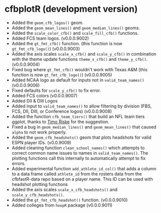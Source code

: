 # cfbplotR (development version)

* Added the `geom_cfb_logos()` geom.
* Added the `geom_mean_lines()` and `geom_median_lines()` geoms.
* Added the `scale_color_cfb()` and `scale_fill_cfb()` functions. 
* Added FCS team logos. (v0.0.0.9002)
* Added the `gt_fmt_cfb()` function. (this function is now `gt_fmt_cfb_logo()`) (v0.0.0.9003)
* Added the axis scales `scale_x_cfb()` and `scale_y_cfb()` in combination with the theme update functions `theme_x_cfb()` and `theme_y_cfb()`. (v0.0.0.9004)
* Fixed bug where `gt_fmt_cfb()` wouldn't work with Texas A&M (this function is now `gt_fmt_cfb_logo()`) (v0.0.0.9005) 
* Added NCAA logo as default for inputs not in `valid_team_names()`(v0.0.0.9006)
* Fixed defaults for `scale_y_cfb()` to fix error.
* Added FCS colors (v0.0.0.9007)
* Added DII & DIII Logos
* Added input to `valid_team_names()` to allow filtering by division (FBS, FCS, DII, DIII, or Conference logos) (v0.0.0.9008)
* Added the function `cfb_team_tiers()` that build an NFL team tiers ggplot, thanks to [Timo Riske](https://twitter.com/PFF_Moo) for the suggestion.
* Fixed a bug in `geom_median_lines()` and `geom_mean_lines()` that caused `alpha` to not work properly.
* Added the `geom_cfb_headshots()` geom that plots headshots for valid ESPN player IDs. (v0.0.9009)
* Added cleaning function `clean_school_names()` which attempts to correct common name issues to names in `valid_team_names()`. The plotting functions call this internally to automatically attempt to fix errors.
* Added experimental function `add_athlete_id_col()` that adds a column to a data frame called `athlete_id` from the rosters data from the cfbfastR-data repo based on a player name. This ID can be used with headshot plotting functions
* Added the axis scales `scale_x_cfb_headshots()` and `scale_y_cfb_headshots()`.
* Added the `gt_fmt_cfb_headshot()` function. (v0.0.0.9010)
* Added colleges from `hoopR` package (v0.0.0.9011)
